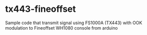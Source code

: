 # tx443-fineoffset

Sample code that transmit signal using FS1000A (TX443) with OOK modulation to Fineoffset WH1080 console from arduino
